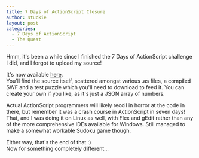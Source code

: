 ```yaml
---
title: 7 Days of ActionScript Closure
author: stuckie
layout: post
categories:
  - 7 Days of ActionScript
  - The Quest
---
```

Hmm, it's been a while since I finished the 7 Days of ActionScript challenge I did, and I forgot to upload my source!

It's now available [here][1]. <br />
You'll find the source itself, scattered amongst various .as files, a compiled SWF and a test puzzle which you'll need to download to feed it. You can create your own if you like, as it's just a JSON array of numbers.

Actual ActionScript programmers will likely recoil in horror at the code in there, but remember it was a crash course in ActionScript in seven days! That, and I was doing it on Linux as well, with Flex and gEdit rather than any of the more comprehensive IDEs available for Windows. Still managed to make a somewhat workable Sudoku game though.

Either way, that's the end of that :)<br />
Now for something completely different...

 [1]: http://stuckiegamez.co.uk/gamez/sudoku